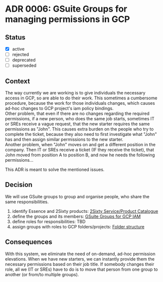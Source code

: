 <!-- File format adr/adr-0000-project-keyword-YYYY-MM-DD.md -->

# ADR 0006: GSuite Groups for managing permissions in GCP

## Status

- [x] active
- [ ] rejected
- [ ] deprecated
- [ ] superseded

## Context

The way currently we are working is to give individuals the necessary access in GCP, so are able to do their work. This sometimes a cumbersome procedure, because the work for those individuals changes, which causes ad-hoc changes to GCP project's iam policy bindings.<br>
Other problem, that even if there are no changes regarding the required permissions, if a new person, who does the same job starts, sometimes IT or SREs receive a vague request, that the new starter requires the same permissions as "John". This causes extra burden on the people who try to complete the ticket, because they also need to first investigate what "John" has and then assign similar permissions to the new starter.<br>
Another problem, when "John" moves on and get a different position in the company. Then IT or SREs receive a ticket (IF they receive the ticket), that John moved from position A to position B, and now he needs the following permissions...

This ADR is meant to solve the mentioned issues.

## Decision

We will use GSuite groups to group and organise people, who share the same responsibilities.

1) identify Essence and 2Sixty products: [2Sixty Service/Product Catalogue](https://docs.google.com/spreadsheets/d/13dRolht7ZV7CV8gD1zPZpf8KmfSygFrhmPexurE0nhE/edit#gid=0)
2) define the groups and its members: [GSuite Groups for GCP IAM](https://docs.google.com/spreadsheets/d/14DP7YvBhoZFu-hdbYppEOwHPN_XGCKxwBMbp86BfosA/edit#gid=492359136)
3) define roles for responsibilities: TBD
4) assign groups with roles to GCP folders/projects: [Folder structure](https://docs.google.com/spreadsheets/d/14DP7YvBhoZFu-hdbYppEOwHPN_XGCKxwBMbp86BfosA/edit#gid=0)

## Consequences

With this system, we eliminate the need of on-demand, ad-hoc permission elevations. When we have new starters, we can instantly provide them the necessary permissions based on their job title. If somebody changes their role, all we (IT or SREs) have to do is to move that person from one group to another (or from/to multiple groups).
